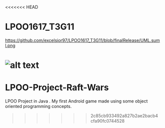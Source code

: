 <<<<<<< HEAD
# LPOO1617_T3G11

https://github.com/excelsior97/LPOO1617_T3G11/blob/finalRelease/UML.suml.png

![alt text](https://github.com/excelsior97/LPOO1617_T3G11/blob/finalRelease/UML.suml.png)
=======
# LPOO-Project-Raft-Wars
LPOO Project in Java . My first Android game made using some object oriented programming concepts.
>>>>>>> 2c85cb933492a827b2ae2bacb4cfa90fc0744528

